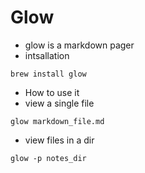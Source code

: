 # Glow

- glow is a markdown pager 
- intsallation
```
brew install glow
```


- How to use it
- view a single file
```
glow markdown_file.md
```

- view files in a dir
```
glow -p notes_dir
```
